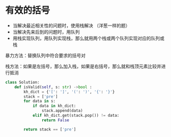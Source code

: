 # 有效的括号

* 当解决最近相关性的问题时，使用栈解决 （洋葱一样的题）
* 当解决先来后到的问题时，用队列
* 用栈实现队列，用队列实现栈，那么就用两个栈或两个队列实现对应的队列或栈

暴力方法：替换队列中符合要求的括号对

栈方法：如果是左括号，那么加入栈，如果是右括号，那么就和栈顶元素比较并进行抵消

```python
class Solution:
    def isValid(self, s: str) ->bool :
        kh_dict = {'[': ']', '(': ')', '{': '}'}
        stack = ['pre']
        for data in s:
            if data in kh_dict:
                stack.append(data)
            elif kh_dict.get(stack.pop()) != data:
                return False

        return stack == ['pre']
```
